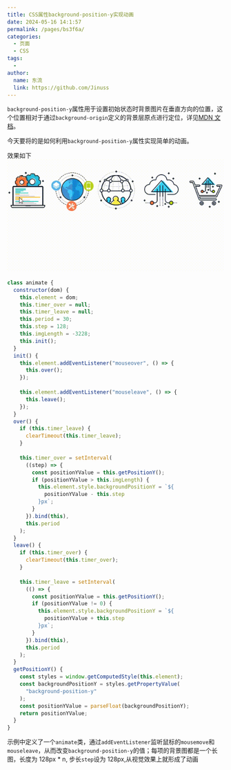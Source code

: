 ```yaml
---
title: CSS属性background-position-y实现动画
date: 2024-05-16 14:1:57
permalink: /pages/bs3f6a/
categories:
  - 页面
  - CSS
tags:
  -
author:
  name: 东流
  link: https://github.com/Jinuss
---
```


`background-position-y`属性用于设置初始状态时背景图片在垂直方向的位置，这个位置相对于通过`background-origin`定义的背景层原点进行定位，详见[MDN 文档](https://developer.mozilla.org/zh-CN/docs/Web/CSS/background-position-y)。

今天要将的是如何利用`background-position-y`属性实现简单的动画。

效果如下
<img src="../../Demo/gif/backgroundPositionY.gif">

```js
class animate {
  constructor(dom) {
    this.element = dom;
    this.timer_over = null;
    this.timer_leave = null;
    this.period = 30;
    this.step = 128;
    this.imgLength = -3228;
    this.init();
  }
  init() {
    this.element.addEventListener("mouseover", () => {
      this.over();
    });

    this.element.addEventListener("mouseleave", () => {
      this.leave();
    });
  }
  over() {
    if (this.timer_leave) {
      clearTimeout(this.timer_leave);
    }

    this.timer_over = setInterval(
      ((step) => {
        const positionYValue = this.getPositionY();
        if (positionYValue > this.imgLength) {
          this.element.style.backgroundPositionY = `${
            positionYValue - this.step
          }px`;
        }
      }).bind(this),
      this.period
    );
  }
  leave() {
    if (this.timer_over) {
      clearTimeout(this.timer_over);
    }

    this.timer_leave = setInterval(
      (() => {
        const positionYValue = this.getPositionY();
        if (positionYValue != 0) {
          this.element.style.backgroundPositionY = `${
            positionYValue + this.step
          }px`;
        }
      }).bind(this),
      this.period
    );
  }
  getPositionY() {
    const styles = window.getComputedStyle(this.element);
    const backgroundPositionY = styles.getPropertyValue(
      "background-position-y"
    );
    const positionYValue = parseFloat(backgroundPositionY);
    return positionYValue;
  }
}
```

示例中定义了一个`animate`类，通过`addEventListener`监听鼠标的`mousemove`和`mouseleave`，从而改变`background-position-y`的值；每项的背景图都是一个长图，长度为 128px \* n, 步长`step`设为 128px,从视觉效果上就形成了动画
